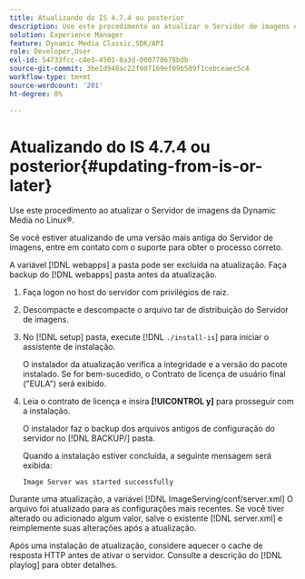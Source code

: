 ```yaml
---
title: Atualizando do IS 4.7.4 ou posterior
description: Use este procedimento ao atualizar o Servidor de imagens da Dynamic Media no Linux®.
solution: Experience Manager
feature: Dynamic Media Classic,SDK/API
role: Developer,User
exl-id: 54733fcc-c4e3-4501-8a3d-000778678bdb
source-git-commit: 3be1d948ac22f907169ef09b509f1cebceaec5c4
workflow-type: tm+mt
source-wordcount: '201'
ht-degree: 0%

---
```


# Atualizando do IS 4.7.4 ou posterior{#updating-from-is-or-later}

Use este procedimento ao atualizar o Servidor de imagens da Dynamic Media no Linux®.

Se você estiver atualizando de uma versão mais antiga do Servidor de imagens, entre em contato com o suporte para obter o processo correto.

A variável [!DNL webapps] a pasta pode ser excluída na atualização. Faça backup do [!DNL webapps] pasta antes da atualização.

1. Faça logon no host do servidor com privilégios de raiz.
1. Descompacte e descompacte o arquivo tar de distribuição do Servidor de imagens.
1. No [!DNL setup] pasta, execute [!DNL `./install-is`] para iniciar o assistente de instalação.

   O instalador da atualização verifica a integridade e a versão do pacote instalado. Se for bem-sucedido, o Contrato de licença de usuário final (&quot;EULA&quot;) será exibido.
1. Leia o contrato de licença e insira **[!UICONTROL y]** para prosseguir com a instalação.

   O instalador faz o backup dos arquivos antigos de configuração do servidor no [!DNL BACKUP/] pasta.

   Quando a instalação estiver concluída, a seguinte mensagem será exibida:

   `Image Server was started successfully`

Durante uma atualização, a variável [!DNL ImageServing/conf/server.xml] O arquivo foi atualizado para as configurações mais recentes. Se você tiver alterado ou adicionado algum valor, salve o existente [!DNL server.xml] e reimplemente suas alterações após a atualização.

Após uma instalação de atualização, considere aquecer o cache de resposta HTTP antes de ativar o servidor. Consulte a descrição do [!DNL playlog] para obter detalhes.
